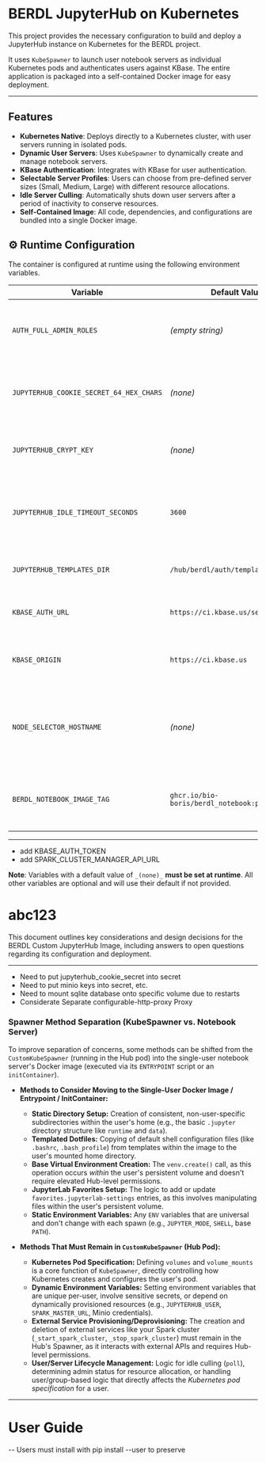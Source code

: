 # BERDL JupyterHub on Kubernetes

This project provides the necessary configuration to build and deploy a JupyterHub instance on Kubernetes for the BERDL project.

It uses `KubeSpawner` to launch user notebook servers as individual Kubernetes pods and authenticates users against KBase. The entire application is packaged into a self-contained Docker image for easy deployment.

---

## Features

* **Kubernetes Native**: Deploys directly to a Kubernetes cluster, with user servers running in isolated pods.
* **Dynamic User Servers**: Uses `KubeSpawner` to dynamically create and manage notebook servers.
* **KBase Authentication**: Integrates with KBase for user authentication.
* **Selectable Server Profiles**: Users can choose from pre-defined server sizes (Small, Medium, Large) with different resource allocations.
* **Idle Server Culling**: Automatically shuts down user servers after a period of inactivity to conserve resources.
* **Self-Contained Image**: All code, dependencies, and configurations are bundled into a single Docker image.


## ⚙️ Runtime Configuration

The container is configured at runtime using the following environment variables.

| Variable                                 | Default Value                           | Description                                                                      |
|------------------------------------------|-----------------------------------------|----------------------------------------------------------------------------------|
| `AUTH_FULL_ADMIN_ROLES`                  | _(empty string)_                        | A comma-separated list of KBase roles to be granted full admin rights.           |
| `JUPYTERHUB_COOKIE_SECRET_64_HEX_CHARS`  | _(none)_                                | A 64-character hex string for securing user session cookies.                     |
| `JUPYTERHUB_CRYPT_KEY`                   | _(none)_                                | A 32-byte key for the authenticator to encrypt auth state.                       |
| `JUPYTERHUB_IDLE_TIMEOUT_SECONDS`        | `3600`                                  | Seconds of inactivity before a user's server is automatically shut down.         |
| `JUPYTERHUB_TEMPLATES_DIR`               | `/hub/berdl/auth/templates`             | The path to custom HTML templates for login.                                     |
| `KBASE_AUTH_URL`                         | `https://ci.kbase.us/services/auth`     | The URL for the KBase authentication service.                                    |
| `KBASE_ORIGIN`                           | `https://ci.kbase.us`                   | The KBase service URL used by the auth login html.                               |
| `NODE_SELECTOR_HOSTNAME`                 | _(none)_                                | If set, forces user notebook pods to be scheduled on a specific Kubernetes node. |
| `BERDL_NOTEBOOK_IMAGE_TAG`               | `ghcr.io/bio-boris/berdl_notebook:pr-1` | The tag of the BERDL notebook image to use for user servers.                     |
---

* add KBASE_AUTH_TOKEN
* add SPARK_CLUSTER_MANAGER_API_URL

**Note**: Variables with a default value of `_(none)_` **must be set at runtime**. All other variables are optional and will use their default if not provided.


# abc123
This document outlines key considerations and design decisions for the BERDL Custom JupyterHub Image, including answers to open questions regarding its configuration and deployment.

---
* Need to put jupyterhub_cookie_secret into secret
* Need to put minio keys into secret, etc.
* Need to mount sqlite database onto specific volume due to restarts
* Considerate Separate configurable-http-proxy Proxy 



### Spawner Method Separation (KubeSpawner vs. Notebook Server)

To improve separation of concerns, some methods can be shifted from the `CustomKubeSpawner` (running in the Hub pod) into the single-user notebook server's Docker image (executed via its `ENTRYPOINT` script or an `initContainer`).

* **Methods to Consider Moving to the Single-User Docker Image / Entrypoint / InitContainer:**
    * **Static Directory Setup:** Creation of consistent, non-user-specific subdirectories within the user's home (e.g., the basic `.jupyter` directory structure like `runtime` and `data`).
    * **Templated Dotfiles:** Copying of default shell configuration files (like `.bashrc`, `.bash_profile`) from templates within the image to the user's mounted home directory.
    * **Base Virtual Environment Creation:** The `venv.create()` call, as this operation occurs *within* the user's persistent volume and doesn't require elevated Hub-level permissions.
    * **JupyterLab Favorites Setup:** The logic to add or update `favorites.jupyterlab-settings` entries, as this involves manipulating files within the user's persistent volume.
    * **Static Environment Variables:** Any `ENV` variables that are universal and don't change with each spawn (e.g., `JUPYTER_MODE`, `SHELL`, base `PATH`).

* **Methods That Must Remain in `CustomKubeSpawner` (Hub Pod):**
    * **Kubernetes Pod Specification:** Defining `volumes` and `volume_mounts` is a core function of `KubeSpawner`, directly controlling how Kubernetes creates and configures the user's pod.
    * **Dynamic Environment Variables:** Setting environment variables that are unique per-user, involve sensitive secrets, or depend on dynamically provisioned resources (e.g., `JUPYTERHUB_USER`, `SPARK_MASTER_URL`, Minio credentials).
    * **External Service Provisioning/Deprovisioning:** The creation and deletion of external services like your Spark cluster (`_start_spark_cluster`, `_stop_spark_cluster`) must remain in the Hub's Spawner, as it interacts with external APIs and requires Hub-level permissions.
    * **User/Server Lifecycle Management:** Logic for idle culling (`poll`), determining admin status for resource allocation, or handling user/group-based logic that directly affects the *Kubernetes pod specification* for a user.

---


# User Guide
-- Users must install with pip install --user to preserve
